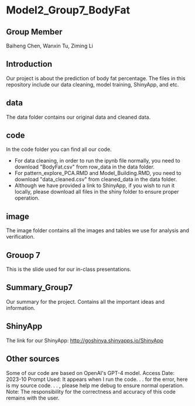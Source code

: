 # Model2_Group7_BodyFat
## Group Member
Baiheng Chen, Wanxin Tu, Ziming Li
## Introduction
Our project is about the prediction of body fat percentage. The files in this repository include our data cleaning, model training, ShinyApp, and etc.
## data
The data folder contains our original data and cleaned data.
## code
In the code folder you can find all our code. 
* For data cleaning, in order to run the ipynb file normally, you need to download "BodyFat.csv" from row_data in the data folder. 
* For pattern_explore_PCA.RMD and Model_Building.RMD, you need to download "data_cleaned.csv" from cleaned_data in the data folder. 
* Although we have provided a link to ShinyApp, if you wish to run it locally, please download all files in the shiny folder to ensure proper operation.
## image
The image folder contains all the images and tables we use for analysis and verification.
## Grouop 7
This is the slide used for our in-class presentations.
## Summary_Group7
Our summary for the project. Contains all the important ideas and information.
## ShinyApp
The link for our ShinyApp:
http://goshinya.shinyapps.io/ShinyApp
## Other sources
Some of our code are based on OpenAI's GPT-4 model.
Access Date: 2023-10
Prompt Used: It appears when I run the code. . . for the error, here is my source code. . . , please help me debug to ensure normal operation.
Note: The responsibility for the correctness and accuracy of this code remains with the user. 
